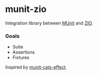 # munit-zio

Integration library between [MUnit](https://scalameta.org/munit) and
[ZIO](https://zio.dev).

### Goals

- Suite
- Assertions
- Fixtures

Inspired by
[munit-cats-effect](https://github.com/typelevel/munit-cats-effect).

